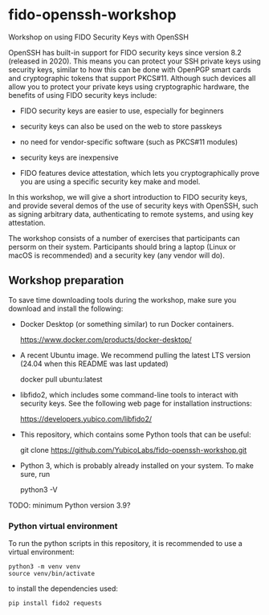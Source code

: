 # fido-openssh-workshop
Workshop on using FIDO Security Keys with OpenSSH

OpenSSH has built-in support for FIDO security keys since version 8.2 (released in 2020).
This means you can protect your SSH private keys using security keys,
similar to how this can be done with OpenPGP smart cards and cryptographic tokens that support PKCS#11.
Although such devices all allow you to protect your private keys using cryptographic hardware,
the benefits of using FIDO security keys include:

- FIDO security keys are easier to use, especially for beginners

- security keys can also be used on the web to store passkeys

- no need for vendor-specific software (such as PKCS#11 modules)

- security keys are inexpensive

- FIDO features device attestation, which lets you cryptographically prove you are using a specific security key make and model.

In this workshop, we will give a short introduction to FIDO security keys,
and provide several demos of the use of security keys with OpenSSH,
such as signing arbitrary data, authenticating to remote systems, and using key attestation.

The workshop consists of a number of exercises that participants can persorm on their system.
Participants should bring a laptop (Linux or macOS is recommended) and a security key (any vendor will do).

## Workshop preparation

To save time downloading tools during the workshop, make sure you download and install the following:

- Docker Desktop (or something similar) to run Docker containers.

	https://www.docker.com/products/docker-desktop/

- A recent Ubuntu image. We recommend pulling the latest LTS version (24.04 when this README was last updated)

	docker pull ubuntu:latest

- libfido2, which includes some command-line tools to interact with security keys. See the following web page for installation instructions:

	https://developers.yubico.com/libfido2/

- This repository, which contains some Python tools that can be useful:

	git clone https://github.com/YubicoLabs/fido-openssh-workshop.git


- Python 3, which is probably already installed on your system. To make sure, run

	python3 -V

TODO: minimum Python version 3.9?

### Python virtual environment

To run the python scripts in this repository, it is recommended to use a virtual environment:

	python3 -m venv venv
	source venv/bin/activate

to install the dependencies used:

	pip install fido2 requests

